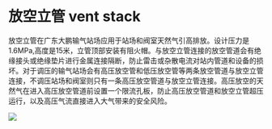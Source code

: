 # 放空立管 vent stack
放空立管在广东大鹏输气站场应用于站场和阀室天然气引高排放。设计压力是1.6MPa,高度是15米，立管顶部安装有阻火帽。与放空立管连接的放空管道会有绝缘接头或绝缘垫片进行金属连接隔断，防止雷击或杂散电流对站内管道和设备的损坏。对于调压的输气站场会有高压放空管和低压放空管等两条放空管道与放空立管连接，不调压站场和阀室则只有一条高压放空管道与放空立管连接。高压放空的天然气在进入高压放空管道前设置一个限流孔板，防止高压放空管道和放空立管超压运行，以及高压气流直接进入大气带来的安全风险。


![](..\..\..\photos\放空立管.jpg)
